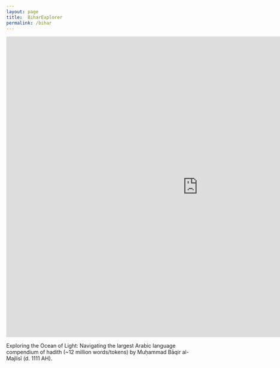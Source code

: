```yaml
---
layout: page
title:  BiharExplorer
permalink: /bihar
---
```

<iframe width="1024" height="804" src="https://app.powerbi.com/view?r=eyJrIjoiOGQyZTdlMDYtMTFjMy00MzBiLWE1OGUtM2IxZDQ3MWU5MzdhIiwidCI6Ijk1ZjZmYjYyLWI1YzUtNDkwNC04NTZjLTJlYTNiNGNjZTA4MyJ9" frameborder="0" allowFullScreen="true"></iframe>

Exploring the Ocean of Light: Navigating the largest Arabic language compendium of hadith (~12 million words/tokens) by Muḥammad Bāqir al-Majlisī (d. 1111 AH).
